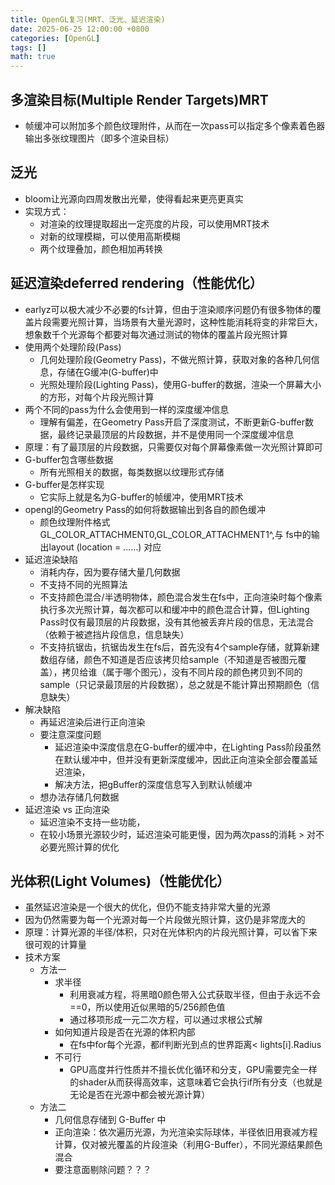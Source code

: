 ```yaml
---
title: OpenGL复习(MRT、泛光、延迟渲染)
date: 2025-06-25 12:00:00 +0800
categories: [OpenGL]
tags: []
math: true
---
```


## 多渲染目标(Multiple Render Targets)MRT

* 帧缓冲可以附加多个颜色纹理附件，从而在一次pass可以指定多个像素着色器输出多张纹理图片（即多个渲染目标）

## 泛光

* bloom让光源向四周发散出光晕，使得看起来更亮更真实
* 实现方式：
  * 对渲染的纹理提取超出一定亮度的片段，可以使用MRT技术
  * 对新的纹理模糊，可以使用高斯模糊
  * 两个纹理叠加，颜色相加再转换

## 延迟渲染deferred rendering（性能优化）

* earlyz可以极大减少不必要的fs计算，但由于渲染顺序问题仍有很多物体的覆盖片段需要光照计算，当场景有大量光源时，这种性能消耗将变的非常巨大，想象数千个光源每个都要对每次通过测试的物体的覆盖片段光照计算
* 使用两个处理阶段(Pass)
  * 几何处理阶段(Geometry Pass)，不做光照计算，获取对象的各种几何信息，存储在G缓冲(G-buffer)中
  * 光照处理阶段(Lighting Pass)，使用G-buffer的数据，渲染一个屏幕大小的方形，对每个片段光照计算
* 两个不同的pass为什么会使用到一样的深度缓冲信息
  * 理解有偏差，在Geometry Pass开启了深度测试，不断更新G-buffer数据，最终记录最顶层的片段数据，并不是使用同一个深度缓冲信息
* 原理：有了最顶层的片段数据，只需要仅对每个屏幕像素做一次光照计算即可
* G-buffer包含哪些数据
  * 所有光照相关的数据，每类数据以纹理形式存储
* G-buffer是怎样实现
  * 它实际上就是名为G-buffer的帧缓冲，使用MRT技术
* opengl的Geometry Pass的如何将数据输出到各自的颜色缓冲
  * 颜色纹理附件格式GL_COLOR_ATTACHMENT0,GL_COLOR_ATTACHMENT1^,与 fs中的输出layout (location = ……) 对应
* 延迟渲染缺陷
  * 消耗内存，因为要存储大量几何数据
  * 不支持不同的光照算法
  * 不支持颜色混合/半透明物体，颜色混合发生在fs中，正向渲染时每个像素执行多次光照计算，每次都可以和缓冲中的颜色混合计算，但Lighting Pass时仅有最顶层的片段数据，没有其他被丢弃片段的信息，无法混合（依赖于被遮挡片段信息，信息缺失）
  * 不支持抗锯齿，抗锯齿发生在fs后，首先没有4个sample存储，就算新建数组存储，颜色不知道是否应该拷贝给sample（不知道是否被图元覆盖），拷贝给谁（属于哪个图元），没有不同片段的颜色拷贝到不同的sample（只记录最顶层的片段数据），总之就是不能计算出预期颜色（信息缺失）
* 解决缺陷
  * 再延迟渲染后进行正向渲染
  * 要注意深度问题
    * 延迟渲染中深度信息在G-buffer的缓冲中，在Lighting Pass阶段虽然在默认缓冲中，但并没有更新深度缓冲，因此正向渲染全部会覆盖延迟渲染，
    * 解决方法，把gBuffer的深度信息写入到默认帧缓冲
  * 想办法存储几何数据
* 延迟渲染 vs 正向渲染
  * 延迟渲染不支持一些功能，
  * 在较小场景光源较少时，延迟渲染可能更慢，因为两次pass的消耗 > 对不必要光照计算的优化

## 光体积(Light Volumes)（性能优化）

* 虽然延迟渲染是一个很大的优化，但仍不能支持非常大量的光源
* 因为仍然需要为每一个光源对每一个片段做光照计算，这仍是非常庞大的
* 原理：计算光源的半径/体积，只对在光体积内的片段光照计算，可以省下来很可观的计算量
* 技术方案
  * 方法一
    * 求半径
      * 利用衰减方程，将黑暗0颜色带入公式获取半径，但由于永远不会==0，所以使用近似黑暗的5/256颜色值
      * 通过移项形成一元二次方程，可以通过求根公式解
    * 如何知道片段是否在光源的体积内部
      * 在fs中for每个光源，都if判断光到点的世界距离< lights[i].Radius
    * 不可行
      * GPU高度并行性质并不擅长优化循环和分支，GPU需要完全一样的shader从而获得高效率，这意味着它会执行if所有分支（也就是无论是否在光源中都会被光源计算）
  * 方法二
    * 几何信息存储到 G-Buffer 中
    * 正向渲染：依次遍历光源，为光渲染实际球体，半径依旧用衰减方程计算，仅对被光覆盖的片段渲染（利用G-Buffer），不同光源结果颜色混合
    * 要注意面剔除问题？？？
